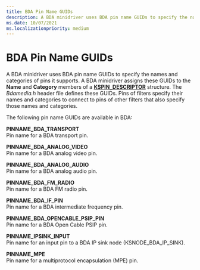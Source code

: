 ```yaml
---
title: BDA Pin Name GUIDs
description: A BDA minidriver uses BDA pin name GUIDs to specify the names and categories of pins it supports.
ms.date: 10/07/2021
ms.localizationpriority: medium
---
```


# BDA Pin Name GUIDs

A BDA minidriver uses BDA pin name GUIDs to specify the names and categories of pins it supports. A BDA minidriver assigns these GUIDs to the **Name** and **Category** members of a [**KSPIN_DESCRIPTOR**](/windows-hardware/drivers/ddi/ks/ns-ks-kspin_descriptor) structure. The *Bdamedia.h* header file defines these GUIDs. Pins of filters specify their names and categories to connect to pins of other filters that also specify those names and categories.

The following pin name GUIDs are available in BDA:

**PINNAME_BDA_TRANSPORT**  
Pin name for a BDA transport pin.

**PINNAME_BDA_ANALOG_VIDEO**  
Pin name for a BDA analog video pin.

**PINNAME_BDA_ANALOG_AUDIO**  
Pin name for a BDA analog audio pin.

**PINNAME_BDA_FM_RADIO**  
Pin name for a BDA FM radio pin.

**PINNAME_BDA_IF_PIN**  
Pin name for a BDA intermediate frequency pin.

**PINNAME_BDA_OPENCABLE_PSIP_PIN**  
Pin name for a BDA Open Cable PSIP pin.

**PINNAME_IPSINK_INPUT**  
Pin name for an input pin to a BDA IP sink node (KSNODE_BDA_IP_SINK).

**PINNAME_MPE**  
Pin name for a multiprotocol encapsulation (MPE) pin.
